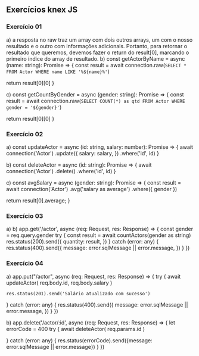 ## Exercícios knex JS

### Exercício 01
a) a resposta no raw traz um array com dois outros arrays, um com o nosso resultado e o outro com informações adicionais. Portanto, para retornar o resultado que queremos, devemos fazer o return do result[0], marcando o primeiro índice do array de resultado.
b) const getActorByName = async (name: string): Promise<any> => {
  const result = await connection.raw(`
    SELECT * FROM Actor WHERE name LIKE '%${name}%'
  `)

  return result[0][0]
} 

c) const getCountByGender = async (gender: string): Promise<any> => {
  const result = await connection.raw(`
    SELECT COUNT(*) as qtd FROM Actor WHERE gender = '${gender}'
  `)

  return result[0][0]
}

### Exercício 02
a) const updateActor = async (id: string, salary: number): Promise<void> => {
  await connection('Actor')
    .update({
      salary: salary,
    })
    .where('id', id)
}

b) const deleteActor = async (id: string): Promise<void> => {
  await connection('Actor')
    .delete()
    .where('id', id)
}

c) const avgSalary = async (gender: string): Promise<any> => {
  const result = await connection('Actor')
    .avg('salary as average')
    .where({ gender })

  return result[0].average;
}

### Exercício 03
a) 
b) app.get('/actor', async (req: Request, res: Response) => {
  const gender = req.query.gender
  try {
    const result = await countActors(gender as string)
    res.status(200).send({
      quantity: result,
    })
  } catch (error: any) {
    res.status(400).send({
      message: error.sqlMessage || error.message,
    })
  }
})

### Exercício 04
a) app.put("/actor", async (req: Request, res: Response) => {
  try {
    await updateActor(
      req.body.id,
      req.body.salary
    )

    res.status(201).send('Salário atualizado com sucesso')
  } catch (error: any) {
    res.status(400).send({
      message: error.sqlMessage || error.message,
    })
  }
})

b) app.delete('/actor/:id', async (req: Request, res: Response) => {
  let errorCode = 400
  try {
    await deleteActor(
      req.params.id
    )

  } catch (error: any) {
    res.status(errorCode).send({message: error.sqlMessage || error.message})
  }
})